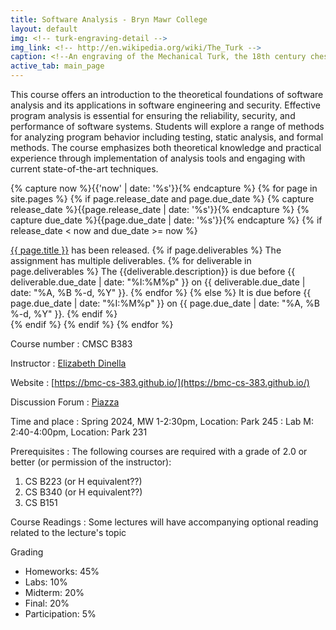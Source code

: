 ```yaml
---
title: Software Analysis - Bryn Mawr College
layout: default
img: <!-- turk-engraving-detail -->
img_link: <!-- http://en.wikipedia.org/wiki/The_Turk -->
caption: <!--An engraving of the Mechanical Turk, the 18th century chess-playing automaton -->
active_tab: main_page 
---
```



This course offers an introduction to the theoretical foundations of software analysis and its applications in software engineering and security. Effective program analysis is essential for ensuring the reliability, security, and performance of software systems. Students will explore a range of methods for analyzing program behavior including testing, static analysis, and formal methods. The course emphasizes both theoretical knowledge and practical experience through implementation of analysis tools and engaging with current state-of-the-art techniques.

<!-- Display an alert about upcoming homework assignments -->
{% capture now %}{{'now' | date: '%s'}}{% endcapture %}
{% for page in site.pages %}
{% if page.release_date and page.due_date %}
{% capture release_date %}{{page.release_date | date: '%s'}}{% endcapture %}
{% capture due_date %}{{page.due_date | date: '%s'}}{% endcapture %}
{% if release_date < now and due_date >= now %}
<div class="alert alert-info">
<a href="{{site.url}}{{site.baseurl}}{{page.url}}">{{ page.title }}</a> has been released.  
{% if page.deliverables %}
The assignment has multiple deliverables.
{% for deliverable in page.deliverables %}
The {{deliverable.description}} is due before {{ deliverable.due_date | date: "%I:%M%p" }} on {{ deliverable.due_date | date: "%A, %B %-d, %Y" }}.  
{% endfor %}
{% else %}
It is due before {{ page.due_date | date: "%I:%M%p" }} on {{ page.due_date | date: "%A, %B %-d, %Y" }}.
{% endif %}
</div>
{% endif %}
{% endif %}
{% endfor %}
<!-- End alert for upcoming homework assignments -->


<!--
<div class="alert alert-info" markdown="1">
Check out the [excellent final projects](http://crowdsourcing-class.org/final-projects-2016.html) from last year's class.
</div>
-->


Course number
: CMSC B383 

Instructor
: [Elizabeth Dinella](https://www.seas.upenn.edu/~edinella/)

<!--
Teaching Assistants
: [Course Staff](staff.html) 
-->

Website 
: [https://bmc-cs-383.github.io/](https://bmc-cs-383.github.io/)

<!-- 
Code Samples From Lecture
: [Github](https://github.com/BMC-CS-151/class-examples-s24)
-->

Discussion Forum
: [Piazza](https://piazza.com/class/lr8bl2y6e4f5ql/)

Time and place
: Spring 2024, MW 1-2:30pm, Location: Park 245
: Lab M: 2:40-4:00pm, Location: Park 231

Prerequisites
: The following courses are required with a grade of 2.0 or better (or permission of the instructor):
1. CS B223 (or H equivalent??)
2. CS B340 (or H equivalent??)
3. CS B151

Course Readings
: Some lectures will have accompanying optional reading related to the lecture's topic

Grading
* Homeworks: 45%
* Labs: 10%
* Midterm: 20%
* Final: 20% 
* Participation: 5%


<!--Late day policy
: As a general rule, no late homework will be accepted.
<br>
See the <a href="{{ site.url }}{{ site.baseurl }}/policies.html">Policies</a> for more details.-->

<!--#### Acknowledgments-->
